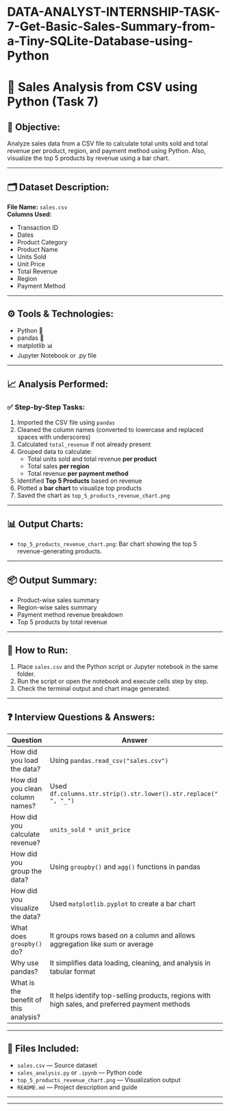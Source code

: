 # DATA-ANALYST-INTERNSHIP-TASK-7-Get-Basic-Sales-Summary-from-a-Tiny-SQLite-Database-using-Python
# 🧾 Sales Analysis from CSV using Python (Task 7)

## 📌 Objective:
Analyze sales data from a CSV file to calculate total units sold and total revenue per product, region, and payment method using Python. Also, visualize the top 5 products by revenue using a bar chart.

---

## 🗂 Dataset Description:
**File Name:** `sales.csv`  
**Columns Used:**
- Transaction ID
- Dates
- Product Category
- Product Name
- Units Sold
- Unit Price
- Total Revenue
- Region
- Payment Method

---

## ⚙️ Tools & Technologies:
- Python 🐍
- pandas 🐼
- matplotlib 📊
- Jupyter Notebook or .py file

---

## 📈 Analysis Performed:

### ✅ Step-by-Step Tasks:
1. Imported the CSV file using `pandas`
2. Cleaned the column names (converted to lowercase and replaced spaces with underscores)
3. Calculated `total_revenue` if not already present
4. Grouped data to calculate:
   - Total units sold and total revenue **per product**
   - Total sales **per region**
   - Total revenue **per payment method**
5. Identified **Top 5 Products** based on revenue
6. Plotted a **bar chart** to visualize top products
7. Saved the chart as `top_5_products_revenue_chart.png`

---

## 📊 Output Charts:
- `top_5_products_revenue_chart.png`: Bar chart showing the top 5 revenue-generating products.

---

## 📦 Output Summary:
- Product-wise sales summary
- Region-wise sales summary
- Payment method revenue breakdown
- Top 5 products by total revenue

---

## 📄 How to Run:
1. Place `sales.csv` and the Python script or Jupyter notebook in the same folder.
2. Run the script or open the notebook and execute cells step by step.
3. Check the terminal output and chart image generated.

---

## ❓ Interview Questions & Answers:

| Question | Answer |
|---------|--------|
| How did you load the data? | Using `pandas.read_csv("sales.csv")` |
| How did you clean column names? | Used `df.columns.str.strip().str.lower().str.replace(" ", "_")` |
| How did you calculate revenue? | `units_sold * unit_price` |
| How did you group the data? | Using `groupby()` and `agg()` functions in pandas |
| How did you visualize the data? | Used `matplotlib.pyplot` to create a bar chart |
| What does `groupby()` do? | It groups rows based on a column and allows aggregation like sum or average |
| Why use pandas? | It simplifies data loading, cleaning, and analysis in tabular format |
| What is the benefit of this analysis? | It helps identify top-selling products, regions with high sales, and preferred payment methods |

---

## 📂 Files Included:
- `sales.csv` — Source dataset
- `sales_analysis.py` or `.ipynb` — Python code
- `top_5_products_revenue_chart.png` — Visualization output
- `README.md` — Project description and guide

---



---
